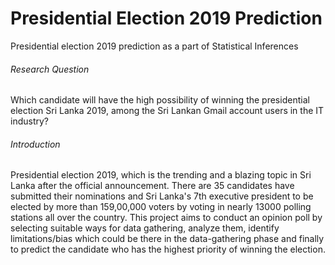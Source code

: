 # Presidential Election 2019 Prediction
Presidential election 2019 prediction as a part of Statistical Inferences

###### Research Question
Which candidate will have the high possibility of winning the presidential election Sri Lanka 2019, among the Sri Lankan Gmail account users in the IT industry?

###### Introduction
Presidential election 2019, which is the trending and a blazing topic in Sri Lanka after the official announcement. There are 35 candidates have submitted their nominations and Sri Lanka's 7th executive president to be elected by more than 159,00,000 voters by voting in nearly 13000 polling stations all over the country. This project aims to conduct an opinion poll by selecting suitable ways for data gathering, analyze them, identify limitations/bias which could be there in the data-gathering phase and finally to predict the candidate who has the highest priority of winning the election.  

